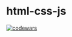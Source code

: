 ﻿# html-css-js
[![codewars](https://www.codewars.com/users/EreminNikita/badges/micro)](https://www.codewars.com/users/username) 
